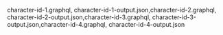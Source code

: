 character-id-1.graphql, character-id-1-output.json,character-id-2.graphql, character-id-2-output.json,character-id-3.graphql, character-id-3-output.json,character-id-4.graphql, character-id-4-output.json
